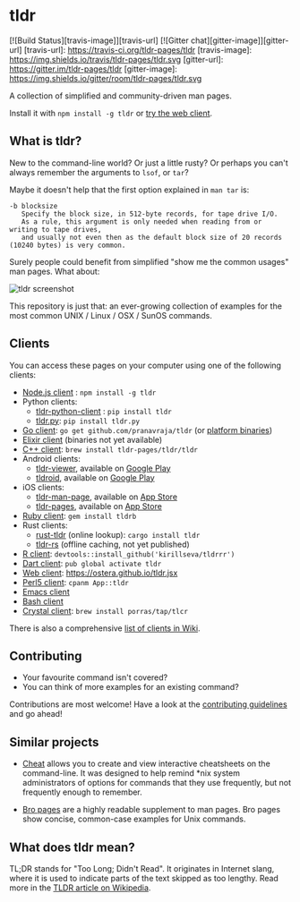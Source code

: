 # tldr

[![Build Status][travis-image]][travis-url]
[![Gitter chat][gitter-image]][gitter-url]
[travis-url]: https://travis-ci.org/tldr-pages/tldr
[travis-image]: https://img.shields.io/travis/tldr-pages/tldr.svg
[gitter-url]: https://gitter.im/tldr-pages/tldr
[gitter-image]: https://img.shields.io/gitter/room/tldr-pages/tldr.svg

A collection of simplified and community-driven man pages.

Install it with `npm install -g tldr` or [try the web client](https://ostera.github.io/tldr.jsx).

## What is tldr?

New to the command-line world? Or just a little rusty?
Or perhaps you can't always remember the arguments to `lsof`, or `tar`?

Maybe it doesn't help that the first option explained in `man tar` is:

```
-b blocksize
   Specify the block size, in 512-byte records, for tape drive I/O.
   As a rule, this argument is only needed when reading from or writing to tape drives,
   and usually not even then as the default block size of 20 records (10240 bytes) is very common.
```

Surely people could benefit from simplified "show me the common usages" man pages. What about:

![tldr screenshot](http://raw.github.com/tldr-pages/tldr/master/screenshot.png)

This repository is just that:
an ever-growing collection of examples
for the most common UNIX / Linux / OSX / SunOS commands.

## Clients

You can access these pages on your computer using one of the following clients:

- [Node.js client](https://github.com/tldr-pages/tldr-node-client) : `npm install -g tldr`
- Python clients:
  - [tldr-python-client](https://github.com/tldr-pages/tldr-python-client) : `pip install tldr`
  - [tldr.py](https://github.com/lord63/tldr.py): `pip install tldr.py`
- [Go client](https://github.com/pranavraja/tldr): `go get github.com/pranavraja/tldr`
  (or [platform binaries](https://github.com/pranavraja/tldr/releases))
- [Elixir client](https://github.com/tldr-pages/tldr_elixir_client) (binaries not yet available)
- [C++ client](https://github.com/tldr-pages/tldr-cpp-client): `brew install tldr-pages/tldr/tldr`
- Android clients:
  - [tldr-viewer](https://github.com/gianasista/tldr-viewer), available on
    [Google Play](https://play.google.com/store/apps/details?id=de.gianasista.tldr_viewer)
  - [tldroid](https://github.com/hidroh/tldroid), available on
    [Google Play](https://play.google.com/store/apps/details?id=io.github.hidroh.tldroid)
- iOS clients:
  - [tldr-man-page](https://github.com/freesuraj/TLDR), available on
    [App Store](https://appsto.re/sg/IQ0-_.i)
  - [tldr-pages](https://github.com/mflint/ios-tldr-viewer), available on
  [App Store](https://itunes.apple.com/us/app/tldr-pages/id1071725095?ls=1&mt=8)
- [Ruby client](https://github.com/YellowApple/tldrb): `gem install tldrb`
- Rust clients:
    - [rust-tldr](https://github.com/rilut/rust-tldr) (online lookup): `cargo install tldr`
    - [tldr-rs](https://github.com/dbrgn/tldr-rs) (offline caching, not yet published)
- [R client](https://github.com/kirillseva/tldrrr): `devtools::install_github('kirillseva/tldrrr')`
- [Dart client](https://github.com/hterkelsen/tldr): `pub global activate tldr`
- [Web client](https://github.com/ostera/tldr.jsx): https://ostera.github.io/tldr.jsx
- [Perl5 client](https://github.com/shoichikaji/perl-tldr): `cpanm App::tldr`
- [Emacs client](https://github.com/kuanyui/tldr.el)
- [Bash client](https://github.com/raylee/tldr)
- [Crystal client](https://github.com/porras/tlcr): `brew install porras/tap/tlcr`

There is also a comprehensive [list of clients in Wiki](https://github.com/tldr-pages/tldr/wiki/TLDR-clients).

## Contributing

- Your favourite command isn't covered?
- You can think of more examples for an existing command?

Contributions are most welcome!
Have a look at the [contributing guidelines](https://github.com/tldr-pages/tldr/blob/master/CONTRIBUTING.md)
and go ahead!

## Similar projects

- [Cheat](https://github.com/chrisallenlane/cheat) allows you to create and view interactive cheatsheets on the command-line. It was designed to help remind *nix system administrators of options for commands that they use frequently, but not frequently enough to remember.

- [Bro pages](http://bropages.org/) are a highly readable supplement to man pages. Bro pages show concise, common-case examples for Unix commands.

## What does tldr mean?

TL;DR stands for "Too Long; Didn't Read".
It originates in Internet slang, where it is used to indicate parts of the text skipped as too lengthy.
Read more in the [TLDR article on Wikipedia](https://en.wikipedia.org/wiki/TL;DR).

